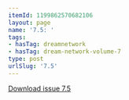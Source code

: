 ```yaml
---
itemId: 1199862570682106
layout: page
name: '7.5: '
tags:
- hasTag: dreamnetwork
- hasTag: dream-network-volume-7
type: post
urlSlug: '7.5'
---
```

<a href="files/pdfs/Volume_7/7.5-Dream-Network-Bulletin_Volume-7-Number-5.pdf" download="">Download issue 7.5</a>